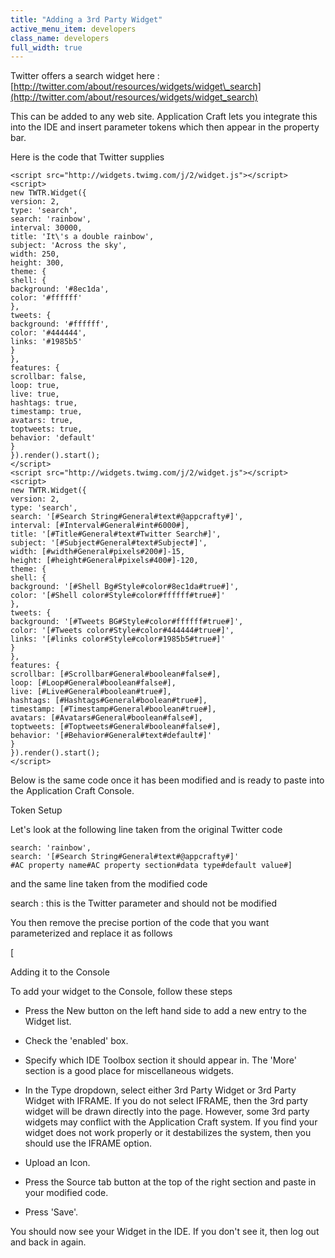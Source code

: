 ```yaml
---
title: "Adding a 3rd Party Widget"
active_menu_item: developers
class_name: developers
full_width: true
---
```



Twitter offers a search widget here : [http://twitter.com/about/resources/widgets/widget\_search](http://twitter.com/about/resources/widgets/widget_search)

This can be added to any web site. Application Craft lets you integrate this into the IDE and insert parameter tokens which then appear in the property bar.

Here is the code that Twitter supplies

    <script src="http://widgets.twimg.com/j/2/widget.js"></script>
    <script>
    new TWTR.Widget({
    version: 2,
    type: 'search',
    search: 'rainbow',
    interval: 30000,
    title: 'It\'s a double rainbow',
    subject: 'Across the sky',
    width: 250,
    height: 300,
    theme: {
    shell: {
    background: '#8ec1da',
    color: '#ffffff'
    },
    tweets: {
    background: '#ffffff',
    color: '#444444',
    links: '#1985b5'
    }
    },
    features: {
    scrollbar: false,
    loop: true,
    live: true,
    hashtags: true,
    timestamp: true,
    avatars: true,
    toptweets: true,
    behavior: 'default'
    }
    }).render().start();
    </script>
    <script src="http://widgets.twimg.com/j/2/widget.js"></script>
    <script>
    new TWTR.Widget({
    version: 2,
    type: 'search',
    search: '[#Search String#General#text#@appcrafty#]',
    interval: [#Interval#General#int#6000#],
    title: '[#Title#General#text#Twitter Search#]',
    subject: '[#Subject#General#text#Subject#]',
    width: [#width#General#pixels#200#]-15,
    height: [#height#General#pixels#400#]-120,
    theme: {
    shell: {
    background: '[#Shell Bg#Style#color#8ec1da#true#]',
    color: '[#Shell color#Style#color#ffffff#true#]'
    },
    tweets: {
    background: '[#Tweets BG#Style#color#ffffff#true#]',
    color: '[#Tweets color#Style#color#444444#true#]',
    links: '[#links color#Style#color#1985b5#true#]'
    }
    },
    features: {
    scrollbar: [#Scrollbar#General#boolean#false#],
    loop: [#Loop#General#boolean#false#],
    live: [#Live#General#boolean#true#],
    hashtags: [#Hashtags#General#boolean#true#],
    timestamp: [#Timestamp#General#boolean#true#],
    avatars: [#Avatars#General#boolean#false#],
    toptweets: [#Toptweets#General#boolean#false#],
    behavior: '[#Behavior#General#text#default#]'
    }
    }).render().start();
    </script>
   

Below is the same code once it has been modified and is ready to paste into the Application Craft Console.

Token Setup

Let's look at the following line taken from the original Twitter code

    search: 'rainbow',
    search: '[#Search String#General#text#@appcrafty#]'
    #AC property name#AC property section#data type#default value#]
   

and the same line taken from the modified code

search : this is the Twitter parameter and should not be modified

You then remove the precise portion of the code that you want parameterized and replace it as follows

[

Adding it to the Console

To add your widget to the Console, follow these steps

 - Press the New button on the left hand side to add a new entry to the Widget list.

 - Check the 'enabled' box.

 - Specify which IDE Toolbox section it should appear in. The 'More' section is a good place for miscellaneous widgets.

 - In the Type dropdown, select either 3rd Party Widget or 3rd Party Widget with IFRAME. If you do not select IFRAME, then the 3rd party widget will be drawn directly into the page. However, some 3rd party widgets may conflict with the Application Craft system. If you find your widget does not work properly or it destabilizes the system, then you should use the IFRAME option.

 - Upload an Icon.

 - Press the Source tab button at the top of the right section and paste in your modified code.

 - Press 'Save'.

You should now see your Widget in the IDE. If you don't see it, then log out and back in again.

